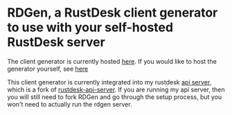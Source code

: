 # RDGen, a RustDesk client generator to use with your self-hosted RustDesk server

The client generator is currently hosted [here](https://rdgen.crayoneater.org).
If you would like to host the generator yourself, see [here](setup.md)

This client generator is currently integrated into my rustdesk [api
server](https://github.com/bryangerlach/rustdesk-api-server), which is a fork
of [rustdesk-api-server](https://github.com/kingmo888/rustdesk-api-server). If
you are running my api server, then you will still need to fork RDGen and go
through the setup process, but you won't need to actually run the rdgen server.
